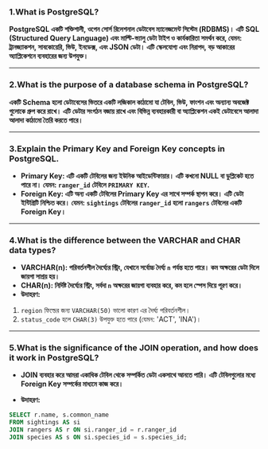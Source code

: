 ### 1.What is PostgreSQL?

**PostgreSQL একটি শক্তিশালী, ওপেন সোর্স রিলেশনাল ডেটাবেস ম্যানেজমেন্ট সিস্টেম (RDBMS)। এটি SQL (Structured Query Language) এবং মাল্টি-ভ্যালু ডেটা টাইপ ও কার্যকারিতা সমর্থন করে, যেমন: ট্রানজ্যাকশন, সাবকোয়েরি, ভিউ, ইনডেক্স, এবং JSON ডেটা। এটি স্কেলযোগ্য এবং নিরাপদ, বড় আকারের অ্যাপ্লিকেশনে ব্যবহারের জন্য উপযুক্ত।**

---

### 2.What is the purpose of a database schema in PostgreSQL?

**একটি Schema হলো ডেটাবেসের ভিতরে একটি লজিকাল কাঠামো যা টেবিল, ভিউ, ফাংশন এবং অন্যান্য অবজেক্ট গুলোকে গ্রুপ করে রাখে। এটি ডেটার সংগঠন বজায় রাখে এবং বিভিন্ন ব্যবহারকারী বা অ্যাপ্লিকেশন একই ডেটাবেসে আলাদা আলাদা কাঠামো তৈরি করতে পারে।**

---

### 3.Explain the Primary Key and Foreign Key concepts in PostgreSQL.

- **Primary Key: এটি একটি টেবিলের জন্য ইউনিক আইডেন্টিফায়ার। এটি কখনো NULL বা ডুপ্লিকেট হতে পারে না। যেমন: `ranger_id` টেবিলে `PRIMARY KEY`.**
- **Foreign Key: এটি অন্য একটি টেবিলের Primary Key এর সাথে সম্পর্ক স্থাপন করে। এটি ডেটা ইন্টিগ্রিটি নিশ্চিত করে। যেমন: `sightings` টেবিলের `ranger_id` হলো `rangers` টেবিলের একটি Foreign Key।**

---

### 4.What is the difference between the VARCHAR and CHAR data types?

- **VARCHAR(n): পরিবর্তনশীল দৈর্ঘ্যের স্ট্রিং, যেখানে সর্বোচ্চ দৈর্ঘ্য `n` পর্যন্ত হতে পারে। কম অক্ষরের ডেটা দিলে জায়গা সাশ্রয় হয়।**
- **CHAR(n): নির্দিষ্ট দৈর্ঘ্যের স্ট্রিং, সর্বদা `n` অক্ষরের জায়গা ব্যবহার করে, কম হলে স্পেস দিয়ে পূরণ করে।**
- **উদাহরণ:**

1.  `region` ফিল্ডের জন্য `VARCHAR(50)` ভালো কারণ এর দৈর্ঘ্য পরিবর্তনশীল।
2.  `status_code` হলে `CHAR(3)` উপযুক্ত হতে পারে (যেমন: 'ACT', 'INA')।

---

### 5.What is the significance of the JOIN operation, and how does it work in PostgreSQL?

- **JOIN ব্যবহার করে আমরা একাধিক টেবিল থেকে সম্পর্কিত ডেটা একসাথে আনতে পারি। এটি টেবিলগুলোর মধ্যে Foreign Key সম্পর্কের মাধ্যমে কাজ করে।**

- **উদাহরণ:**

```sql
SELECT r.name, s.common_name
FROM sightings AS si
JOIN rangers AS r ON si.ranger_id = r.ranger_id
JOIN species AS s ON si.species_id = s.species_id;
```
